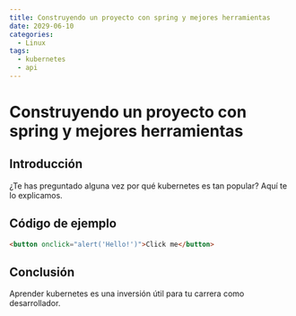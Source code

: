 ```yaml
---
title: Construyendo un proyecto con spring y mejores herramientas
date: 2029-06-10
categories:
  - Linux
tags:
  - kubernetes
  - api
---
```


# Construyendo un proyecto con spring y mejores herramientas

## Introducción

¿Te has preguntado alguna vez por qué kubernetes es tan popular? Aquí te lo explicamos.

## Código de ejemplo

```html
<button onclick="alert('Hello!')">Click me</button>
```

## Conclusión

Aprender kubernetes es una inversión útil para tu carrera como desarrollador.